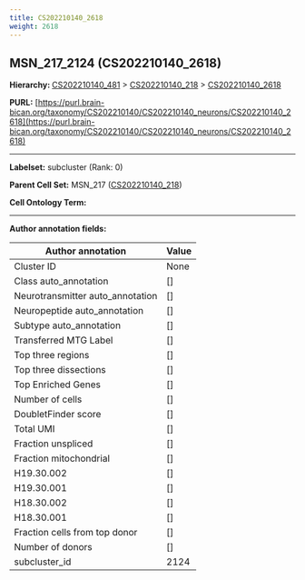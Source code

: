 ```yaml
---
title: CS202210140_2618
weight: 2618
---
```

## MSN_217_2124 (CS202210140_2618)
<b>Hierarchy: </b>
[CS202210140_481](../CS202210140_481) >
[CS202210140_218](../CS202210140_218) >
[CS202210140_2618](../CS202210140_2618)

**PURL:** [https://purl.brain-bican.org/taxonomy/CS202210140/CS202210140_neurons/CS202210140_2618](https://purl.brain-bican.org/taxonomy/CS202210140/CS202210140_neurons/CS202210140_2618)

---


**Labelset:** subcluster (Rank: 0)

**Parent Cell Set:** MSN_217 ([CS202210140_218](../CS202210140_218))



**Cell Ontology Term:** 

[MARKER GENES.]: #


---

[TRANSFERRED ANNOTATIONS.]: #


[AUTHOR ANNOTATION FIELDS.]: #


**Author annotation fields:**

| Author annotation | Value |
|-------------------|-------|
|Cluster ID|None|
|Class auto_annotation|[]|
|Neurotransmitter auto_annotation|[]|
|Neuropeptide auto_annotation|[]|
|Subtype auto_annotation|[]|
|Transferred MTG Label|[]|
|Top three regions|[]|
|Top three dissections|[]|
|Top Enriched Genes|[]|
|Number of cells|[]|
|DoubletFinder score|[]|
|Total UMI|[]|
|Fraction unspliced|[]|
|Fraction mitochondrial|[]|
|H19.30.002|[]|
|H19.30.001|[]|
|H18.30.002|[]|
|H18.30.001|[]|
|Fraction cells from top donor|[]|
|Number of donors|[]|
|subcluster_id|2124|
